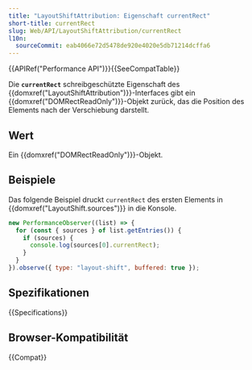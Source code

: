 ```yaml
---
title: "LayoutShiftAttribution: Eigenschaft currentRect"
short-title: currentRect
slug: Web/API/LayoutShiftAttribution/currentRect
l10n:
  sourceCommit: eab4066e72d5478de920e4020e5db71214dcffa6
---
```


{{APIRef("Performance API")}}{{SeeCompatTable}}

Die **`currentRect`** schreibgeschützte Eigenschaft des {{domxref("LayoutShiftAttribution")}}-Interfaces gibt ein {{domxref("DOMRectReadOnly")}}-Objekt zurück, das die Position des Elements nach der Verschiebung darstellt.

## Wert

Ein {{domxref("DOMRectReadOnly")}}-Objekt.

## Beispiele

Das folgende Beispiel druckt `currentRect` des ersten Elements in {{domxref("LayoutShift.sources")}} in die Konsole.

```js
new PerformanceObserver((list) => {
  for (const { sources } of list.getEntries()) {
    if (sources) {
      console.log(sources[0].currentRect);
    }
  }
}).observe({ type: "layout-shift", buffered: true });
```

## Spezifikationen

{{Specifications}}

## Browser-Kompatibilität

{{Compat}}
